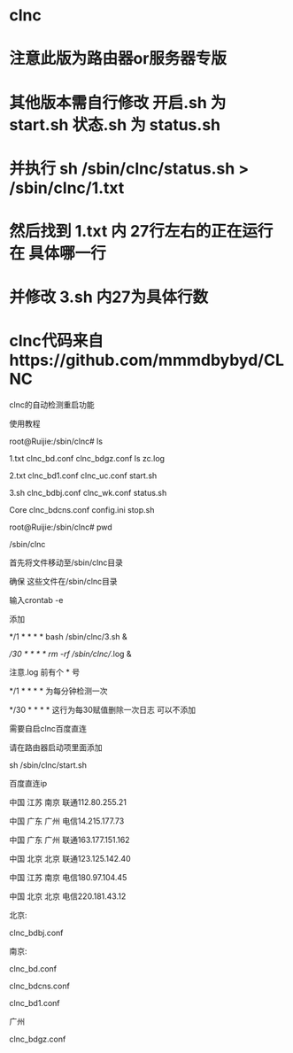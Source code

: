 # clnc
# 注意此版为路由器or服务器专版
# 其他版本需自行修改 开启.sh 为 start.sh 状态.sh 为 status.sh
# 并执行 sh /sbin/clnc/status.sh > /sbin/clnc/1.txt
# 然后找到 1.txt 内 27行左右的正在运行在 具体哪一行
# 并修改 3.sh 内27为具体行数

# clnc代码来自https://github.com/mmmdbybyd/CLNC

clnc的自动检测重启功能

使用教程

root@Ruijie:/sbin/clnc# ls

1.txt            clnc_bd.conf     clnc_bdgz.conf   ls               zc.log

2.txt            clnc_bd1.conf    clnc_uc.conf     start.sh

3.sh             clnc_bdbj.conf   clnc_wk.conf     status.sh

Core             clnc_bdcns.conf  config.ini       stop.sh

root@Ruijie:/sbin/clnc# pwd

/sbin/clnc

首先将文件移动至/sbin/clnc目录

确保 这些文件在/sbin/clnc目录

输入crontab -e 

添加 

*/1 * * * * bash /sbin/clnc/3.sh &   


*/30 * * * * rm -rf /sbin/clnc/*.log &

注意.log 前有个 * 号

*/1 * * * * 为每分钟检测一次

*/30 * * * * 这行为每30赋值删除一次日志 可以不添加

需要自启clnc百度直连

请在路由器启动项里面添加

sh /sbin/clnc/start.sh 


百度直连ip

中国 江苏 南京 联通112.80.255.21

中国 广东 广州 电信14.215.177.73

中国 广东 广州 联通163.177.151.162

中国 北京 北京 联通123.125.142.40

中国 江苏 南京 电信180.97.104.45

中国 北京 北京 电信220.181.43.12

北京:

clnc_bdbj.conf

南京:

clnc_bd.conf

clnc_bdcns.conf

clnc_bd1.conf

广州

clnc_bdgz.conf


